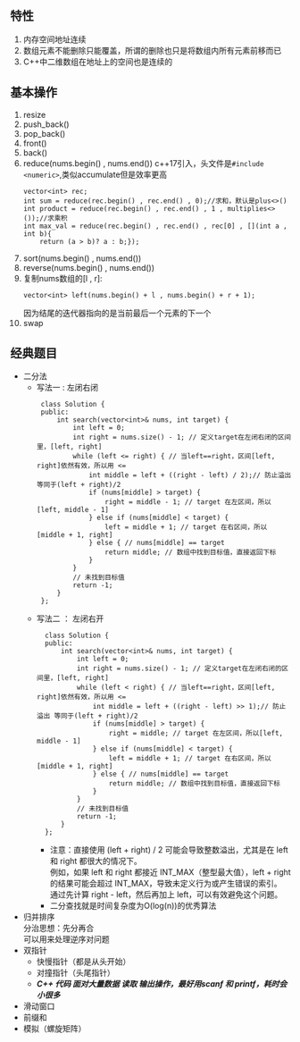 ## 特性
1. 内存空间地址连续
2. 数组元素不能删除只能覆盖，所谓的删除也只是将数组内所有元素前移而已
3. C++中二维数组在地址上的空间也是连续的
## 基本操作
1. resize
2. push_back()
3. pop_back()
4. front()
5. back()
6. reduce(nums.begin() , nums.end())
   c++17引入，头文件是``#include <numeric>``,类似accumulate但是效率更高
   ```
   vector<int> rec;
   int sum = reduce(rec.begin() , rec.end() , 0);//求和，默认是plus<>()
   int product = reduce(rec.begin() , rec.end() , 1 , multiplies<>());//求乘积
   int max_val = reduce(rec.begin() , rec.end() , rec[0] , [](int a , int b){
       return (a > b)? a : b;});
   ```
8. sort(nums.begin() , nums.end())
9. reverse(nums.begin() , nums.end())
10. 复制nums数组的[l , r]:
    ```
    vector<int> left(nums.begin() + l , nums.begin() + r + 1);
    ```
    因为结尾的迭代器指向的是当前最后一个元素的下一个
11. swap
## 经典题目
- 二分法
  - 写法一 : 左闭右闭
     ```
      class Solution {
      public:
          int search(vector<int>& nums, int target) {
              int left = 0;
              int right = nums.size() - 1; // 定义target在左闭右闭的区间里，[left, right]
              while (left <= right) { // 当left==right，区间[left, right]依然有效，所以用 <=
                  int middle = left + ((right - left) / 2);// 防止溢出 等同于(left + right)/2
                  if (nums[middle] > target) {
                      right = middle - 1; // target 在左区间，所以[left, middle - 1]
                  } else if (nums[middle] < target) {
                      left = middle + 1; // target 在右区间，所以[middle + 1, right]
                  } else { // nums[middle] == target
                      return middle; // 数组中找到目标值，直接返回下标
                  }
              }
              // 未找到目标值
              return -1;
          }
      };
     ```
  - 写法二 ： 左闭右开   
    ```
      class Solution {
      public:
          int search(vector<int>& nums, int target) {
              int left = 0;
              int right = nums.size() - 1; // 定义target在左闭右闭的区间里，[left, right]
              while (left < right) { // 当left==right，区间[left, right]依然有效，所以用 <=
                  int middle = left + ((right - left) >> 1);// 防止溢出 等同于(left + right)/2
                  if (nums[middle] > target) {
                      right = middle; // target 在左区间，所以[left, middle - 1]
                  } else if (nums[middle] < target) {
                      left = middle + 1; // target 在右区间，所以[middle + 1, right]
                  } else { // nums[middle] == target
                      return middle; // 数组中找到目标值，直接返回下标
                  }
              }
              // 未找到目标值
              return -1;
          }
      };
     ```
    - 注意：直接使用 (left + right) / 2 可能会导致整数溢出，尤其是在 left 和 right 都很大的情况下。  
      例如，如果 left 和 right 都接近 INT_MAX（整型最大值），left + right 的结果可能会超过 INT_MAX，导致未定义行为或产生错误的索引。  
      通过先计算 right - left，然后再加上 left，可以有效避免这个问题。
    - 二分查找就是时间复杂度为O(log(n))的优秀算法
- 归并排序  
    分治思想：先分再合  
    可以用来处理逆序对问题
- 双指针
  - 快慢指针（都是从头开始）
  - 对撞指针（头尾指针）
  - ***C++ 代码 面对大量数据 读取 输出操作，最好用scanf 和 printf，耗时会小很多***
- 滑动窗口
- 前缀和
- 模拟（螺旋矩阵）
